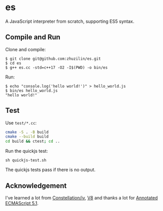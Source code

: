 # es

A JavaScript interpreter from scratch, supporting ES5 syntax.

## Compile and Run

Clone and compile:

```
$ git clone git@github.com:zhuzilin/es.git
$ cd es
$ g++ es.cc -std=c++17 -O2 -I$(PWD) -o bin/es
```

Run:

```
$ echo "console.log('hello world!')" > hello_world.js
$ bin/es hello_world.js 
"hello world!"
```

## Test

Use `test/*.cc`:

```bash
cmake -S . -B build
cmake --build build
cd build && ctest; cd ..
```

Run the quickjs test:

```
sh quickjs-test.sh 
```

The quickjs tests pass if there is no output.

## Acknowledgement

I've learned a lot from [Constellation/iv](https://github.com/Constellation/iv), [V8](https://v8.dev/) and thanks a lot for 
[Annotated ECMAScript 5.1](https://es5.github.io/#x15.3.5.3).
